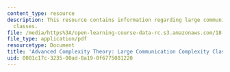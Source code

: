 ```yaml
---
content_type: resource
description: This resource contains information regarding large communication complexity
  classes.
file: /media/https%3A/open-learning-course-data-rc.s3.amazonaws.com/18-405j-advanced-complexity-theory-spring-2016/0081c17c323500ad8a190f6775081220_MIT18_405JS16_Large_Com.pdf
file_type: application/pdf
resourcetype: Document
title: 'Advanced Complexity Theory: Large Communication Complexity Classes'
uid: 0081c17c-3235-00ad-8a19-0f6775081220
---
```


